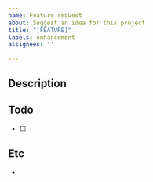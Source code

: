 ```yaml
---
name: Feature request
about: Suggest an idea for this project
title: "[FEATURE]"
labels: enhancement
assignees: ''

---
```


## Description
> 

## Todo
- [ ]

## Etc
- 
